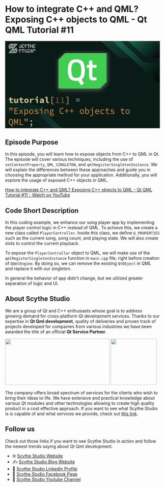 # How to integrate C++ and QML? Exposing C++ objects to QML - Qt QML Tutorial #11

![Episode Image](episode_image.png)

## Episode Purpose
In this episode, you will learn how to expose objects from C++ to QML in Qt. The episode will cover various techniques, including the use of `setContextProperty`, `QML_SINGLETON`, and `qmlRegisterSingletonInstance`. We will explain the differences between these approaches and guide you in choosing the appropriate method for your application. Additionally, you will explore the usage of exposed C++ objects in QML.

[How to integrate C++ and QML? Exposing C++ objects to QML - Qt QML Tutorial #11 - Watch on YouTube](https://www.youtube.com/watch?v=y9ElIMlJnmE&list=PLP7UmEJ9z4mpi0JXcPS0VRK-7eFAfROZI&index=12)

## Code Short Description

In this coding example, we enhance our song player app by implementing the player control logic in C++ instead of QML. To achieve this, we  create a new class called `PlayerController`. Inside this class, we  define `Q_PROPERTIES` such as the current song, song count, and playing state. We will also create slots to control the current playback.

To expose the `PlayerController` object to QML, we will make use of the `qmlRegisterSingletonInstance` function in `main.cpp` file, right before creation of `QQmlEngine`. By doing so, we can remove the existing `QtObject` in QML and replace it with our singleton.

In general the behavior of app didn't change, but we utilized greater separation of logic and UI.

## About Scythe Studio
We are a group of Qt and C++ enthusiasts whose goal is to address growing demand for cross-platform Qt development services. Thanks to our expertise in **Qt Qml development**, quality of deliveries and proven track of projects developed for companies from various industries we have been awarded the title of an official **Qt Service Partner**.

<span> 
<a href="https://scythe-studio.com"><img width="340" height="150" src="https://user-images.githubusercontent.com/45963332/221174257-c1e1a9d9-0efa-4b25-996b-4b364ccb325c.svg"></a>
<a href="https://clutch.co/profile/scythe-studio"><img height="150" width="150" src="https://user-images.githubusercontent.com/45963332/221174280-99b32a1d-7418-4a49-bcea-6927639cf557.png"></a>
</span>

The company offers broad spectrum of services for the clients who wish to bring their ideas to life. We have extensive and practical knowledge about various Qt modules and other technologies allowing to create high quality product in a cost effective approach. If you want to see what Scythe Studio is is capable of and what services we provide, check out [this link](https://scythe-studio.com/en/services).

## Follow us

Check out those links if you want to see Scythe Studio in action and follow the newest trends saying about Qt Qml development.

* 🌐 [Scythe Studio Website](https://scythe-studio.com/en/)
* ✍️  [Scythe Studio Blog Website](https://scythe-studio.com/en/blog)
* 👔 [Scythe Studio LinkedIn Profile](https://www.linkedin.com/company/scythestudio/mycompany/)
* 👔 [Scythe Studio Facebook Page](https://www.facebook.com/ScytheStudiio)
* 🎥 [Scythe Studio Youtube Channel](https://www.youtube.com/channel/UCf4OHosddUYcfmLuGU9e-SQ/featured)